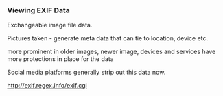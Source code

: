 ### Viewing EXIF Data

Exchangeable image file data.

Pictures taken - generate meta data that can tie to location, device etc.

more prominent in older images, newer image, devices and services have more protections in place for the data

Social media platforms generally strip out this data now.

http://exif.regex.info/exif.cgi

